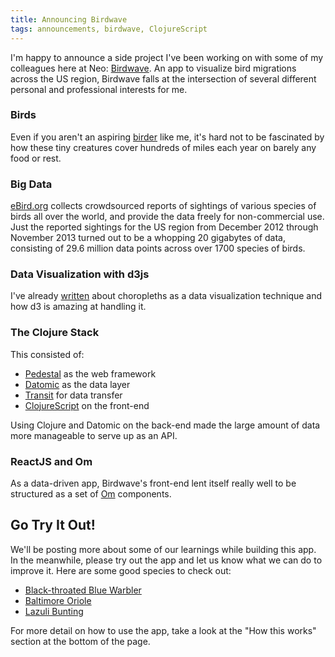 ```yaml
---
title: Announcing Birdwave
tags: announcements, birdwave, ClojureScript
---
```


I'm happy to announce a side project I've been working on with some of my
colleagues here at Neo: [Birdwave](http://birdwave.neo.com). An app to
visualize bird migrations across the US region, Birdwave falls at the
intersection of several different personal and professional interests for me.

### Birds
Even if you aren't an aspiring
[birder](http://en.wikipedia.org/wiki/Birdwatching) like me, it's hard not to
be fascinated by how these tiny creatures cover hundreds of miles each year on
barely any food or rest.

### Big Data
[eBird.org](http://ebird.org/ebird/cmd?=Start) collects crowdsourced reports of
sightings of various species of birds all over the world, and provide the data
freely for non-commercial use. Just the reported sightings for the US region
from December 2012 through November 2013 turned out to be a whopping 20
gigabytes of data, consisting of 29.6 million data points across over 1700
species of birds.

### Data Visualization with d3js
I've already
[written](http://www.neo.com/2014/04/21/choropleths-and-d3js) about choropleths
as a data visualization technique and how d3 is amazing at handling it.

### The Clojure Stack
This consisted of:

* [Pedestal](https://github.com/pedestal/pedestal) as the web framework
* [Datomic](http://www.datomic.com/) as the data layer
* [Transit](https://github.com/cognitect/transit-format) for data transfer
* [ClojureScript](https://github.com/clojure/clojurescript) on the front-end

Using Clojure and Datomic on the back-end made the large amount of data more
manageable to serve up as an API.

### ReactJS and Om
As a data-driven app, Birdwave's front-end lent itself really well to be
structured as a set of [Om](https://github.com/swannodette/om) components.

## Go Try It Out!
We'll be posting more about some of our learnings while building this app. In
the meanwhile, please try out the app and let us know what we can do to improve
it. Here are some good species to check out:

* [Black-throated Blue Warbler](http://birdwave.neo.com/#/taxon/27926/2013/05)
* [Baltimore Oriole](http://birdwave.neo.com/#/taxon/30632/2013/07)
* [Lazuli Bunting](http://birdwave.neo.com/#/taxon/30320/2013/08)

For more detail on how to use the app, take a look at the "How this works"
section at the bottom of the page.
